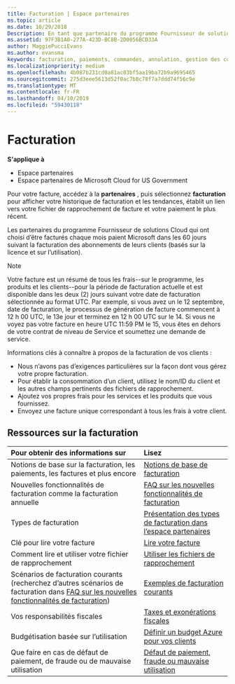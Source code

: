 ```yaml
---
title: Facturation | Espace partenaires
ms.topic: article
ms.date: 10/29/2018
Description: En tant que partenaire du programme Fournisseur de solutions Cloud, vous devez payer Microsoft dans les 60 jours suivant la facturation des abonnements basés sur la licence et sur l’utilisation de vos clients.
ms.assetid: 97F3B1A0-277A-423D-BC8B-2D0056BCD33A
author: MaggiePucciEvans
ms.author: evansma
keywords: facturation, paiements, commandes, annulation, gestion des commandes, absence de paiement, fraude, mauvaise utilisation, taxes, exonérations fiscales, fichiers de rapprochement, fichier de rapprochement
ms.localizationpriority: medium
ms.openlocfilehash: 4b087b231cd0a81ac03bf5aa19ba72b9a9695465
ms.sourcegitcommit: 275d3eee5613d52f0ac7b8c78f7a7ddd74f56c9e
ms.translationtype: MT
ms.contentlocale: fr-FR
ms.lasthandoff: 04/10/2019
ms.locfileid: "59430118"
---
```

# <a name="billing"></a>Facturation

**S'applique à**

-  Espace partenaires
-  Espace partenaires de Microsoft Cloud for US Government
 
 
Pour votre facture, accédez à la **partenaires** , puis sélectionnez **facturation** pour afficher votre historique de facturation et les tendances, établit un lien vers votre fichier de rapprochement de facture et votre paiement le plus récent.

Les partenaires du programme Fournisseur de solutions Cloud qui ont choisi d’être facturés chaque mois paient Microsoft dans les 60 jours suivant la facturation des abonnements de leurs clients (basés sur la licence et sur l’utilisation).

> [!NOTE]  
> Votre facture est un résumé de tous les frais--sur le programme, les produits et les clients--pour la période de facturation actuelle et est disponible dans les deux (2) jours suivant votre date de facturation sélectionnée au format UTC. Par exemple, si vous avez un le 12 septembre, date de facturation, le processus de génération de facture commencent à 12 h 00 UTC, le 13e jour et terminez en 12 h 00 UTC sur le 14. Si vous ne voyez pas votre facture en heure UTC 11:59 PM le 15, vous êtes en dehors de votre contrat de niveau de Service et soumettez une demande de service. 

Informations clés à connaître à propos de la facturation de vos clients :

-   Nous n’avons pas d’exigences particulières sur la façon dont vous gérez votre propre facturation.
-   Pour établir la consommation d’un client, utilisez le nom/ID du client et les autres champs pertinents des fichiers de rapprochement.
-   Ajoutez vos propres frais pour les services et les produits que vous fournissez.
-   Envoyez une facture unique correspondant à tous les frais à votre client.

## <a name="billing-resources"></a>Ressources sur la facturation
|**Pour obtenir des informations sur**   |**Lisez**    |
|:-----------------------------|:-----------------|
|Notions de base sur la facturation, les paiements, les factures et plus encore   |[Notions de base de facturation](billing-basics.md)
|Nouvelles fonctionnalités de facturation comme la facturation annuelle   |[FAQ sur les nouvelles fonctionnalités de facturation](faq-about-new-billing-features.md)|
|Types de facturation   |[Présentation des types de facturation dans l’espace partenaires](billing-different-types.md)   |
|Clé pour lire votre facture   |[Lire votre facture](read-your-bill.md)   |
|Comment lire et utiliser votre fichier de rapprochement   |[Utiliser les fichiers de rapprochement](use-the-reconciliation-files.md)|
|Scénarios de facturation courants (recherchez d’autres scénarios de facturation dans [FAQ sur les nouvelles fonctionnalités de facturation](faq-about-new-billing-features.md))|[Exemples de facturation courants](common-billing-scenarios.md)|
|Vos responsabilités fiscales   | [Taxes et exonérations fiscales](tax-and-tax-exemptions.md)|
|Budgétisation basée sur l’utilisation    |[Définir un budget Azure pour vos clients](set-an-azure-spending-budget-for-your-customers.md)|
|Que faire en cas de défaut de paiement, de fraude ou de mauvaise utilisation   |[Défaut de paiement, fraude ou mauvaise utilisation](non-payment--fraud--or-misuse.md)|




















